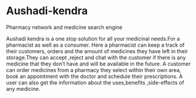 # Aushadi-kendra

Pharmacy network and 
medicine search engine

Aushadi kendra is a one stop solution for all your medicinal needs.For a pharmacist as well as a consumer.
 Here a pharmacist can keep a track of their customers, orders and the amount of medicines they have left in their storage.They can accept ,reject and chat with the customer if there is any medicine that they don’t have and will be available in the future.
A customer can order medicines from a pharmacy they select within their own area, book an appointment with the doctor and schedule their prescriptions.
A user can also get the information about the uses,benefits ,side-effects of any medicine.

